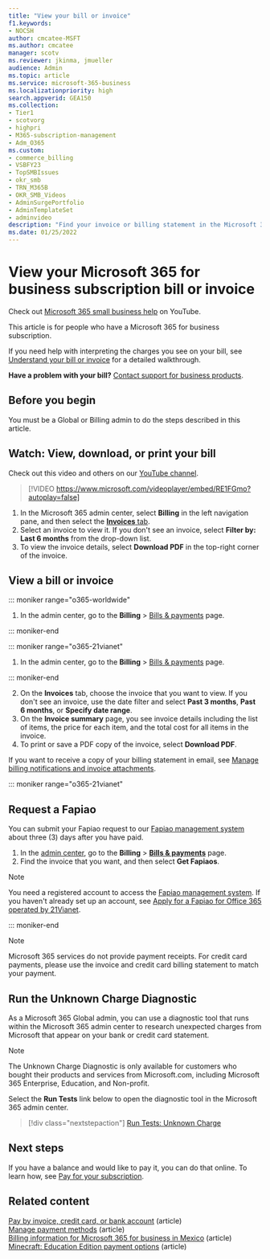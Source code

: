 ```yaml
---
title: "View your bill or invoice"
f1.keywords:
- NOCSH
author: cmcatee-MSFT
ms.author: cmcatee
manager: scotv
ms.reviewer: jkinma, jmueller
audience: Admin
ms.topic: article
ms.service: microsoft-365-business
ms.localizationpriority: high
search.appverid: GEA150
ms.collection:
- Tier1
- scotvorg
- highpri  
- M365-subscription-management
- Adm_O365
ms.custom:
- commerce_billing
- VSBFY23
- TopSMBIssues
- okr_smb
- TRN_M365B
- OKR_SMB_Videos
- AdminSurgePortfolio
- AdminTemplateSet
- adminvideo
description: "Find your invoice or billing statement in the Microsoft 365 admin center. You can also save and print a copy of your bill."
ms.date: 01/25/2022
---
```


# View your Microsoft 365 for business subscription bill or invoice

Check out [Microsoft 365 small business help](https://go.microsoft.com/fwlink/?linkid=2197659) on YouTube.

This article is for people who have a Microsoft 365 for business subscription.
  
If you need help with interpreting the charges you see on your bill, see [Understand your bill or invoice](understand-your-invoice2.md) for a detailed walkthrough.
  
**Have a problem with your bill?** [Contact support for business products](../../admin/get-help-support.md).

## Before you begin

You must be a Global or Billing admin to do the steps described in this article.
  
## Watch: View, download, or print your bill

Check out this video and others on our [YouTube channel](https://go.microsoft.com/fwlink/?linkid=2209539).

> [!VIDEO https://www.microsoft.com/videoplayer/embed/RE1FGmo?autoplay=false]

1. In the Microsoft 365 admin center, select **Billing** in the left navigation pane, and then select the <a href="https://go.microsoft.com/fwlink/p/?linkid=2102895" target="_blank">**Invoices** tab</a>.
1. Select an invoice to view it. If you don't see an invoice, select **Filter by: Last 6 months** from the drop-down list.
1. To view the invoice details, select **Download PDF** in the top-right corner of the invoice.

## View a bill or invoice

::: moniker range="o365-worldwide"

1. In the admin center, go to the **Billing** \> <a href="https://go.microsoft.com/fwlink/p/?linkid=2102895" target="_blank">Bills & payments</a> page.

::: moniker-end

::: moniker range="o365-21vianet"

1. In the admin center, go to the **Billing** \> <a href="https://go.microsoft.com/fwlink/p/?linkid=2127421" target="_blank">Bills & payments</a> page.

::: moniker-end

2. On the **Invoices** tab, choose the invoice that you want to view. If you don't see an invoice, use the date filter and select **Past 3 months**, **Past 6 months**, or **Specify date range**.
3. On the **Invoice summary** page, you see invoice details including the list of items, the price for each item, and the total cost for all items in the invoice.
4. To print or save a PDF copy of the invoice, select **Download PDF**.

If you want to receive a copy of your billing statement in email, see [Manage billing notifications and invoice attachments](manage-billing-notifications.md).

::: moniker range="o365-21vianet"

## Request a Fapiao

You can submit your Fapiao request to our [Fapiao management system](https://go.microsoft.com/fwlink/p/?linkid=837465) about three (3) days after you have paid.

1. In the <a href="https://go.microsoft.com/fwlink/p/?linkid=850627" target="_blank">admin center</a>, go to the **Billing** > <a href="https://go.microsoft.com/fwlink/p/?linkid=2127421" target="_blank">**Bills & payments**</a> page.
2. Find the invoice that you want, and then select **Get Fapiaos**.

> [!NOTE]
>
> You need a registered account to access the [Fapiao management system](https://go.microsoft.com/fwlink/p/?linkid=837465). If you haven't already set up an account, see [Apply for a Fapiao for Office 365 operated by 21Vianet](../../admin/services-in-china/apply-for-a-fapiao.md).

::: moniker-end

> [!NOTE]
>
> Microsoft 365 services do not provide payment receipts.
> For credit card payments, please use the invoice and credit card billing statement to match your payment.

## Run the Unknown Charge Diagnostic

As a Microsoft 365 Global admin, you can use a diagnostic tool that runs within the Microsoft 365 admin center to research unexpected charges from Microsoft that appear on your bank or credit card statement.

> [!NOTE]
> The Unknown Charge Diagnostic is only available for customers who bought their products and services from Microsoft.com, including Microsoft 365 Enterprise, Education, and Non-profit.

Select the **Run Tests** link below to open the diagnostic tool in the Microsoft 365 admin center.

>[!div class="nextstepaction"]
>[Run Tests: Unknown Charge](https://aka.ms/PillarUnknownCharge)

## Next steps

If you have a balance and would like to pay it, you can do that online. To learn how, see [Pay for your subscription](pay-for-your-subscription.md).

## Related content

[Pay by invoice, credit card, or bank account](pay-for-your-subscription.md) (article) \
[Manage payment methods](manage-payment-methods.md) (article) \
[Billing information for Microsoft 365 for business in Mexico](mexico-billing-info.md) (article) \
[Minecraft: Education Edition payment options](/education/windows/school-get-minecraft) (article)
